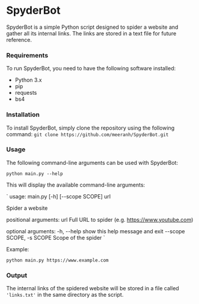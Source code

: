 # **SpyderBot**

SpyderBot is a simple Python script designed to spider a website and gather all its internal links. The links are stored in a text file for future reference.

### **Requirements**

To run SpyderBot, you need to have the following software installed:

* Python 3.x
* pip
* requests
* bs4

### **Installation**

To install SpyderBot, simply clone the repository using the following command:
`git clone https://github.com/meeranh/SpyderBot.git`

### **Usage**

The following command-line arguments can be used with SpyderBot:

`python main.py --help`

This will display the available command-line arguments:

`
usage: main.py [-h] [--scope SCOPE] url

Spider a website

positional arguments:
  url                   Full URL to spider (e.g. https://www.youtube.com)

optional arguments:
  -h, --help            show this help message and exit
  --scope SCOPE, -s SCOPE
                        Scope of the spider
`

Example:

`python main.py https://www.example.com`

### **Output**

The internal links of the spidered website will be stored in a file called `'links.txt'` in the same directory as the script.
